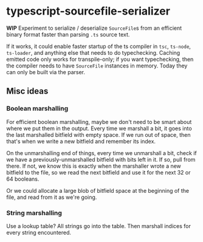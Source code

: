 # typescript-sourcefile-serializer

**WIP** Experiment to serialize / deserialize `SourceFile`s from an efficient binary format faster than parsing `.ts` source text.

If it works, it could enable faster startup of the ts compiler in `tsc`, `ts-node`, `ts-loader`, and anything else that needs to do typechecking.  Caching emitted code only works for transpile-only; if you want typechecking, then the compiler needs to have `SourceFile` instances in memory.  Today they can only be built via the parser.

## Misc ideas

### Boolean marshalling

For efficient boolean marshalling, maybe we don't need to be smart about where we put them in the output.
Every time we marshall a bit, it goes into the last marshalled bitfield with empty space.  If we run out of space,
then that's when we write a new bitfield and remember its index.

On the unmarshalling end of things, every time we unmarshall a bit, check if we have a previously-unmarshalled bitfield
with bits left in it.  If so, pull from there.
If not, we know this is exactly when the marshaller wrote a new bitfield to the file, so we read the next bitfield and use
it for the next 32 or 64 booleans.

Or we could allocate a large blob of bitfield space at the beginning of the file, and read from it as we're going.

### String marshalling

Use a lookup table?
All strings go into the table.  Then marshall indices for every string encountered.

